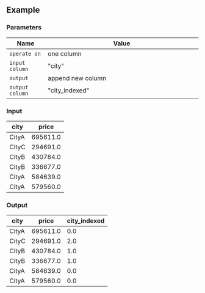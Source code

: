 ## Example

### Parameters

<table class="table">
  <thead>
    <tr>
      <th style="width:20%">Name</th>
      <th style="width:80%">Value</th>
    </tr>
  </thead>
  <tbody>
  <tr>
    <td><code>operate on</code></td>
    <td>one column</td>
  </tr>
  <tr>
    <td><code>input column</code></td>
    <td>"city"</td>
  </tr>
  <tr>
    <td><code>output</code></td>
    <td>append new column</td>
  </tr>
  <tr>
    <td><code>output column</code></td>
    <td>"city_indexed"</td>
  </tr>
  </tbody>
</table>

### Input

<table class="table">
  <thead>
    <tr>
      <th>city</th>
      <th>price</th>
    </tr>
  </thead>
  <tbody>
    <tr>
      <td>CityA</td>
      <td>695611.0</td>
    </tr>
    <tr>
      <td>CityC</td>
      <td>294691.0</td>
    </tr>
    <tr>
      <td>CityB</td>
      <td>430784.0</td>
    </tr>
    <tr>
      <td>CityB</td>
      <td>336677.0</td>
    </tr>
    <tr>
      <td>CityA</td>
      <td>584639.0</td>
    </tr>
    <tr>
      <td>CityA</td>
      <td>579560.0</td>
    </tr>
  </tbody>
</table>

### Output

<table class="table">
  <thead>
    <tr>
      <th>city</th>
      <th>price</th>
      <th>city_indexed</th>
    </tr>
  </thead>
  <tbody>
    <tr>
      <td>CityA</td>
      <td>695611.0</td>
      <td>0.0</td>
    </tr>
    <tr>
      <td>CityC</td>
      <td>294691.0</td>
      <td>2.0</td>
    </tr>
    <tr>
      <td>CityB</td>
      <td>430784.0</td>
      <td>1.0</td>
    </tr>
    <tr>
      <td>CityB</td>
      <td>336677.0</td>
      <td>1.0</td>
    </tr>
    <tr>
      <td>CityA</td>
      <td>584639.0</td>
      <td>0.0</td>
    </tr>
    <tr>
      <td>CityA</td>
      <td>579560.0</td>
      <td>0.0</td>
    </tr>
  </tbody>
</table>


